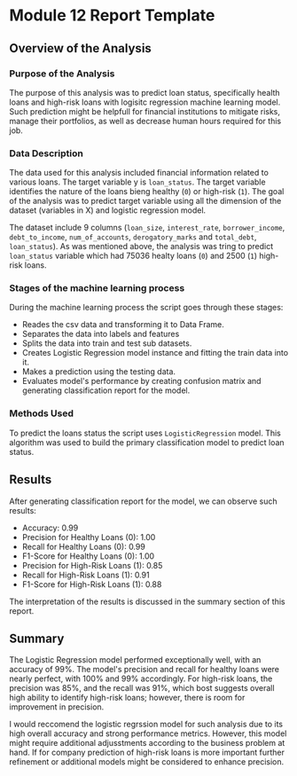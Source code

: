 # Module 12 Report Template

## Overview of the Analysis

### Purpose of the Analysis

The purpose of this analysis was to predict loan status, specifically health loans and high-risk loans with logisitc regression machine learning model. Such prediction might be helpfull for financial institutions to mitigate risks, manage their portfolios, as well as decrease human hours required for this job.

### Data Description

The data used for this analysis included financial information related to various loans. The target variable y is `loan_status`. The target variable identifies the nature of the loans bieng healthy (`0`) or high-risk (`1`). The goal of the analysis was to predict target variable using all the dimension of the dataset (variables in X) and logistic regression model. 

The dataset include 9 columns (`loan_size`, `interest_rate`, `borrower_income`, `debt_to_income`, `num_of_accounts`, `derogatory_marks` and `total_debt`, `loan_status`). As was mentioned above, the analysis was tring to predict `loan_status` variable which had 75036 healty loans (`0`) and 2500 (`1`) high-risk loans.

### Stages of the machine learning process

During the machine learning process the script goes through these stages:

- Reades the csv data and transforming it to Data Frame.
- Separates the data into labels and features
- Splits the data into train and test sub datasets.
- Creates Logistic Regression model instance and fitting the train data into it.
- Makes a prediction using the testing data.
- Evaluates model's performance by creating confusion matrix and generating classification report for the model. 

### Methods Used

To predict the loans status the script uses `LogisticRegression` model. This algorithm was used to build the primary classification model to predict loan status.


## Results

After generating classification report for the model, we can observe such results:  
- Accuracy: 0.99
- Precision for Healthy Loans (0): 1.00
- Recall for Healthy Loans (0): 0.99
- F1-Score for Healthy Loans (0): 1.00
- Precision for High-Risk Loans (1): 0.85
- Recall for High-Risk Loans (1): 0.91
- F1-Score for High-Risk Loans (1): 0.88

The interpretation of the results is discussed in the summary section of this report.

## Summary

The Logistic Regression model performed exceptionally well, with an accuracy of 99%. The model's precision and recall for healthy loans were nearly perfect, with 100% and 99% accordingly. For high-risk loans, the precision was 85%, and the recall was 91%, which bost suggests overall high ability to identify high-risk loans; however, there is room for improvement in precision.

I would reccomend the logistic regrssion model for such analysis due to its high overall accuracy and strong performance metrics. However, this model might require additional adjusstments according to the business problem at hand. If for company prediction of high-risk loans is more important further refinement or additional models might be considered to enhance precision.
